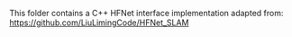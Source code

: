 This folder contains a C++ HFNet interface implementation adapted from: 
https://github.com/LiuLimingCode/HFNet_SLAM